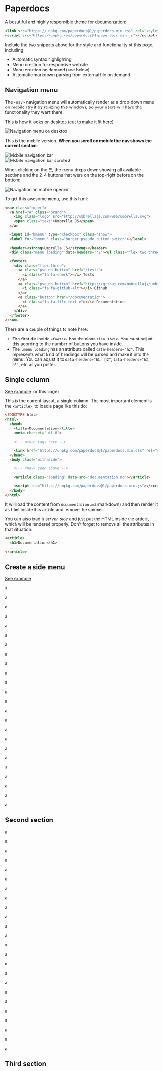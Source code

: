 # Paperdocs

A beautiful and highly responsible theme for documentation:

```html
<link src="https://unpkg.com/paperdocs@1/paperdocs.min.css" rel="stylesheet">
<script src="https://unpkg.com/paperdocs@1/paperdocs.min.js"></script>
```

Include the two snippets above for the style and functionality of this page, including:

- Automatic syntax highlighting
- Menu creation for responsive website
- Menu creation on demand (see below)
- Automatic markdown parsing from external file on demand


## Navigation menu

The `<nav>` navigation menu will automatically render as a drop-down menu on mobile (try it by resizing this window), so your users will have the functionality they want there.

This is how it looks on desktop (cut to make it fit here):

![Navigation menu on desktop](/img/nav_desktop.png)

This is the mobile version. **When you scroll on mobile the nav shows the current section**:

<div class="flex two">
  <div><img src="/img/nav_mobile_full.png" alt="Mobile navigation bar"></div>
  <div><img src="/img/nav_mobile_scroll_full.png" alt="Mobile navigation bar scrolled"></div>
</div>

When clicking on the ☰, the menu drops down showing all available sections and the 2-4 buttons that were on the top-right before on the bottom:

![Navigation on mobile opened](/img/nav_open_full.png)

To get this awesome menu, use this html:

```html
<nav class="super">
  <a href="#" class="brand">
    <img class="logo" src="http://umbrellajs.com/web/umbrella.svg">
    <span class="text">Umbrella JS</span>
  </a>

  <input id="bmenu" type="checkbox" class="show">
  <label for="bmenu" class="burger pseudo button switch"></label>

  <header><strong>Umbrella JS</strong></header>
  <div class="menu loading" data-headers="h2"><ul class="flex two three-600"></ul></div>

  <footer>
    <div class="flex three">
      <a class="pseudo button" href="/tests">
        <i class="fa fa-check"></i> Tests
      </a>
      <a class="pseudo button" href="https://github.com/umbrellajs/umbrella">
        <i class="fa fa-github-alt"></i> Github
      </a>
      <a class="button" href="/documentation">
        <i class="fa fa-file-text-o"></i> Documentation
      </a>
    </div>
  </footer>
</nav>
```

There are a couple of things to note here:

- The first div inside `<footer>` has the class `flex three`. You must adjust this acording to the number of buttons you have inside.
- The `.menu.loading` has an attribute called `data-headers="h2"`. This represents what kind of headings will be parsed and make it into the menu. You can adjust it to `data-headers="h1, h2"`, `data-headers="h2, h3"`, etc as you prefer.



## Single column

[See example](/single) (or this page)

This is the current layout, a single column. The most important element is the `<article>`, to load a page like this do:

```html
<!DOCTYPE html>
<html>
  <head>
    <title>Documentation</title>
    <meta charset="utf-8">

    <!-- other tags here -->

    <link href="https://unpkg.com/paperdocs@1/paperdocs.min.css" rel="stylesheet">
  </head>
  <body class="withaside">

    <!-- <nav> seen above -->

    <article class="loading" data-src="documentation.md"></article>

    <script src="https://unpkg.com/paperdocs@1/paperdocs.min.js"></script>
  </body>
</html>
```

It will load the content from `documentation.md` (markdown) and then render it as html inside this article and remove the spinner.

You can also load it *server-side* and just put the HTML inside the article, which will be rendered properly. Don't forget to remove all the attributes in that situation:

```html
<article>
  <h1>Documentation</h1>
  ...
</article>
```



## Create a side menu

[See example](/)


a

a

a

a

a

a

a

a

a

a

a

a

a

a

a

a

a

a

a

a

a

a

a

a

## Second section


a

a

a

a

a

a

a

a

a

a

a

a

a

a

a

a

a

a

a

a

a

a

a

a

## Third section
